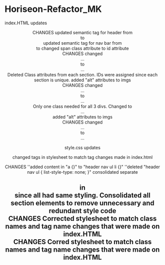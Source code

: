 # Horiseon-Refactor_MK

index.HTML updates

<HEADER> CHANGES
updated semantic tag for header from <div> to <header>
updated semantic tag for nav bar from <div> to <tag>
changed span class attribute to id attribute


<MAIN> CHANGES
changed <div class="content">...</div> to <main>...</main>
Deleted Class attributes from each section.  IDs were assigned since each section is unique.
added "alt" attributes to imgs

<ASIDE> CHANGES
changed <div class="benefits">...</div> to <aside>...</aside>
Only one class needed for all 3 divs.  Changed to <div class="benefit">...</div>
added "alt" attributes to imgs

<FOOTER> CHANGES
changed <div class="footer">...</div> to <footer>...</footer>


style.css updates

changed tags in stylesheet to match tag changes made in index.html

<MAIN> CHANGES
''added content in "a {}" to "header nav ul li {}"
''deleted "header nav ul {
    list-style-type: none;
}"
consolidated separate <h2> in <main> since all had same styling.
Consolidated all section elements to remove unnecessary and redundant style code

<ASIDE> CHANGES
Corrected stylesheet to match class names and tag name changes that were made on index.HTML

<FOOTER> CHANGES
Corred stylesheet to match class names and tag name changes that were made on index.HTML
